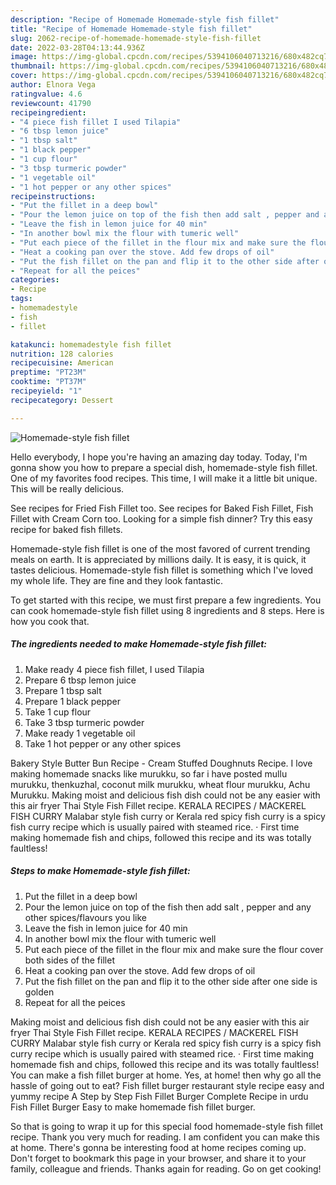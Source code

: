 ```yaml
---
description: "Recipe of Homemade Homemade-style fish fillet"
title: "Recipe of Homemade Homemade-style fish fillet"
slug: 2062-recipe-of-homemade-homemade-style-fish-fillet
date: 2022-03-28T04:13:44.936Z
image: https://img-global.cpcdn.com/recipes/5394106040713216/680x482cq70/homemade-style-fish-fillet-recipe-main-photo.jpg
thumbnail: https://img-global.cpcdn.com/recipes/5394106040713216/680x482cq70/homemade-style-fish-fillet-recipe-main-photo.jpg
cover: https://img-global.cpcdn.com/recipes/5394106040713216/680x482cq70/homemade-style-fish-fillet-recipe-main-photo.jpg
author: Elnora Vega
ratingvalue: 4.6
reviewcount: 41790
recipeingredient:
- "4 piece fish fillet I used Tilapia"
- "6 tbsp lemon juice"
- "1 tbsp salt"
- "1 black pepper"
- "1 cup flour"
- "3 tbsp turmeric powder"
- "1 vegetable oil"
- "1 hot pepper or any other spices"
recipeinstructions:
- "Put the fillet in a deep bowl"
- "Pour the lemon juice on top of the fish then add salt , pepper and any other spices/flavours you like"
- "Leave the fish in lemon juice for 40 min"
- "In another bowl mix the flour with tumeric well"
- "Put each piece of the fillet in the flour mix and make sure the flour cover both sides of the fillet"
- "Heat a cooking pan over the stove. Add few drops of oil"
- "Put the fish fillet on the pan and flip it to the other side after one side is golden"
- "Repeat for all the peices"
categories:
- Recipe
tags:
- homemadestyle
- fish
- fillet

katakunci: homemadestyle fish fillet 
nutrition: 128 calories
recipecuisine: American
preptime: "PT23M"
cooktime: "PT37M"
recipeyield: "1"
recipecategory: Dessert

---
```



![Homemade-style fish fillet](https://img-global.cpcdn.com/recipes/5394106040713216/680x482cq70/homemade-style-fish-fillet-recipe-main-photo.jpg)

Hello everybody, I hope you're having an amazing day today. Today, I'm gonna show you how to prepare a special dish, homemade-style fish fillet. One of my favorites food recipes. This time, I will make it a little bit unique. This will be really delicious.

See recipes for Fried Fish Fillet too. See recipes for Baked Fish Fillet, Fish Fillet with Cream Corn too. Looking for a simple fish dinner? Try this easy recipe for baked fish fillets.

Homemade-style fish fillet is one of the most favored of current trending meals on earth. It is appreciated by millions daily. It is easy, it is quick, it tastes delicious. Homemade-style fish fillet is something which I've loved my whole life. They are fine and they look fantastic.


To get started with this recipe, we must first prepare a few ingredients. You can cook homemade-style fish fillet using 8 ingredients and 8 steps. Here is how you cook that.

<!--inarticleads1-->

##### The ingredients needed to make Homemade-style fish fillet:

1. Make ready 4 piece fish fillet, I used Tilapia
1. Prepare 6 tbsp lemon juice
1. Prepare 1 tbsp salt
1. Prepare 1 black pepper
1. Take 1 cup flour
1. Take 3 tbsp turmeric powder
1. Make ready 1 vegetable oil
1. Take 1 hot pepper or any other spices


Bakery Style Butter Bun Recipe - Cream Stuffed Doughnuts Recipe. I love making homemade snacks like murukku, so far i have posted mullu murukku, thenkuzhal, coconut milk murukku, wheat flour murukku, Achu Murukku. Making moist and delicious fish dish could not be any easier with this air fryer Thai Style Fish Fillet recipe. KERALA RECIPES / MACKEREL FISH CURRY Malabar style fish curry or Kerala red spicy fish curry is a spicy fish curry recipe which is usually paired with steamed rice. · First time making homemade fish and chips, followed this recipe and its was totally faultless! 

<!--inarticleads2-->

##### Steps to make Homemade-style fish fillet:

1. Put the fillet in a deep bowl
1. Pour the lemon juice on top of the fish then add salt , pepper and any other spices/flavours you like
1. Leave the fish in lemon juice for 40 min
1. In another bowl mix the flour with tumeric well
1. Put each piece of the fillet in the flour mix and make sure the flour cover both sides of the fillet
1. Heat a cooking pan over the stove. Add few drops of oil
1. Put the fish fillet on the pan and flip it to the other side after one side is golden
1. Repeat for all the peices


Making moist and delicious fish dish could not be any easier with this air fryer Thai Style Fish Fillet recipe. KERALA RECIPES / MACKEREL FISH CURRY Malabar style fish curry or Kerala red spicy fish curry is a spicy fish curry recipe which is usually paired with steamed rice. · First time making homemade fish and chips, followed this recipe and its was totally faultless! You can make a fish fillet burger at home. Yes, at home! then why go all the hassle of going out to eat? Fish fillet burger restaurant style recipe easy and yummy recipe A Step by Step Fish Fillet Burger Complete Recipe in urdu Fish Fillet Burger Easy to make homemade fish fillet burger. 

So that is going to wrap it up for this special food homemade-style fish fillet recipe. Thank you very much for reading. I am confident you can make this at home. There's gonna be interesting food at home recipes coming up. Don't forget to bookmark this page in your browser, and share it to your family, colleague and friends. Thanks again for reading. Go on get cooking!
